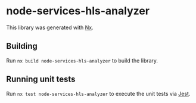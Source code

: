 # node-services-hls-analyzer

This library was generated with [Nx](https://nx.dev).

## Building

Run `nx build node-services-hls-analyzer` to build the library.

## Running unit tests

Run `nx test node-services-hls-analyzer` to execute the unit tests via [Jest](https://jestjs.io).
